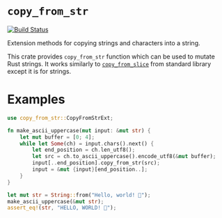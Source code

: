 # `copy_from_str`

[![Build Status](https://travis-ci.org/xfix/copy_from_str.svg?branch=master)](https://travis-ci.org/xfix/copy_from_str)

Extension methods for copying strings and characters into a string.

This crate provides `copy_from_str` function which can be used to
mutate Rust strings. It works similarly to [`copy_from_slice`] from
standard library except it is for strings.

# Examples

```rust
use copy_from_str::CopyFromStrExt;

fn make_ascii_uppercase(mut input: &mut str) {
    let mut buffer = [0; 4];
    while let Some(ch) = input.chars().next() {
        let end_position = ch.len_utf8();
        let src = ch.to_ascii_uppercase().encode_utf8(&mut buffer);
        input[..end_position].copy_from_str(src);
        input = &mut {input}[end_position..];
    }
}

let mut str = String::from("Hello, world! 💯");
make_ascii_uppercase(&mut str);
assert_eq!(str, "HELLO, WORLD! 💯");
```

[`copy_from_slice`]: https://doc.rust-lang.org/std/primitive.slice.html#method.copy_from_slice
